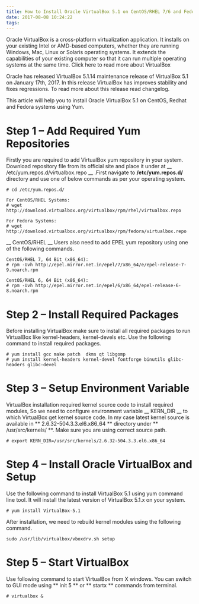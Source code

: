 ```yaml
---
title: How to Install Oracle VirtualBox 5.1 on CentOS/RHEL 7/6 and Fedora 25
date: 2017-08-08 10:24:22
tags:
---
```

Oracle VirtualBox is a cross-platform virtualization application. It installs on your existing Intel or AMD-based computers, whether they are running Windows, Mac, Linux or Solaris operating systems. It extends the capabilities of your existing computer so that it can run multiple operating systems at the same time. Click here to read more about VirtualBox

Oracle has released VirtualBox 5.1.14 maintenance release of VirtualBox 5.1 on January 17th, 2017. In this release VirtualBox has improves stability and fixes regressions. To read more about this release read changelog.

This article will help you to install Oracle VirtualBox 5.1 on CentOS, Redhat and Fedora systems using Yum.

Step 1 – Add Required Yum Repositories
===============
Firstly you are required to add VirtualBox yum repository in your system. Download repository file from its official site and place it under at __ /etc/yum.repos.d/virtualbox.repo __ .First navigate to **/etc/yum.repos.d/** directory and use one of below commands as per your operating system.
```
# cd /etc/yum.repos.d/

For CentOS/RHEL Systems:
# wget http://download.virtualbox.org/virtualbox/rpm/rhel/virtualbox.repo

For Fedora Systems:
# wget http://download.virtualbox.org/virtualbox/rpm/fedora/virtualbox.repo
```
__ CentOS/RHEL __ Users also need to add EPEL yum repository using one of the following commands.
```
CentOS/RHEL 7, 64 Bit (x86_64):
# rpm -Uvh http://epel.mirror.net.in/epel/7/x86_64/e/epel-release-7-9.noarch.rpm

CentOS/RHEL 6, 64 Bit (x86_64):
# rpm -Uvh http://epel.mirror.net.in/epel/6/x86_64/epel-release-6-8.noarch.rpm

```
Step 2 – Install Required Packages
==========
Before installing VirtualBox make sure to install all required packages to run VirtualBox like kernel-headers, kernel-devels etc. Use the following command to install required packages.

```
# yum install gcc make patch  dkms qt libgomp
# yum install kernel-headers kernel-devel fontforge binutils glibc-headers glibc-devel
```

Step 3 – Setup Environment Variable
===============
VirtualBox installation required kernel source code to install required modules, So we need to configure environment variable __ KERN_DIR __ to which VirtualBox get kernel source code. In my case latest kernel source is available in ** 2.6.32-504.3.3.el6.x86_64 ** directory under ** /usr/src/kernels/ **. Make sure you are using correct source path.
```
# export KERN_DIR=/usr/src/kernels/2.6.32-504.3.3.el6.x86_64
```

Step 4 – Install Oracle VirtualBox and Setup
================
Use the following command to install VirtualBox 5.1 using yum command line tool. It will install the latest version of VirtualBox 5.1.x on your system.
```
# yum install VirtualBox-5.1
```

After installation, we need to rebuild kernel modules using the following command.
```
sudo /usr/lib/virtualbox/vboxdrv.sh setup
```

Step 5 – Start VirtualBox
================
Use following command to start VirtualBox from X windows. You can switch to GUI mode using ** init 5 ** or ** startx ** commands from terminal.

```
# virtualbox &
```
